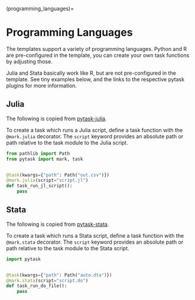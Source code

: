 (programming_languages)=

# Programming Languages

The templates support a variety of programming languages. Python and R are
pre-configured in the template, you can create your own task functions by adjusting
those.

Julia and Stata basically work like R, but are not pre-configured in the template. See
tiny examples below, and the links to the respective pytask plugins for more
information.

## Julia

The following is copied from [pytask-julia](https://github.com/pytask-dev/pytask-julia).

To create a task which runs a Julia script, define a task function with the
`@mark.julia` decorator. The `script` keyword provides an absolute path or path relative
to the task module to the Julia script.

```python
from pathlib import Path
from pytask import mark, task


@task(kwargs={"path": Path("out.csv")})
@mark.julia(script="script.jl")
def task_run_jl_script():
    pass
```

## Stata

The following is copied from [pytask-stata](https://github.com/pytask-dev/pytask-stata).

To create a task which runs a Stata script, define a task function with the
`@mark.stata` decorator. The `script` keyword provides an absolute path or path relative
to the task module to the Stata script.

```python
import pytask


@task(kwargs={"path": Path("auto.dta")})
@mark.stata(script="script.do")
def task_run_do_file():
    pass
```
